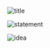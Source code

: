 
![title](https://user-images.githubusercontent.com/108461765/188280099-f7c5ff8c-4b85-4f5d-a856-a57d9fbaa9de.PNG)

![statement](https://user-images.githubusercontent.com/108461765/188280095-02d2b889-22da-4c05-bb37-ee3306ae475c.PNG)

![idea](https://user-images.githubusercontent.com/108461765/188280087-baf31ee4-b1d8-4c9c-a6fc-9b835c570f6f.PNG)
